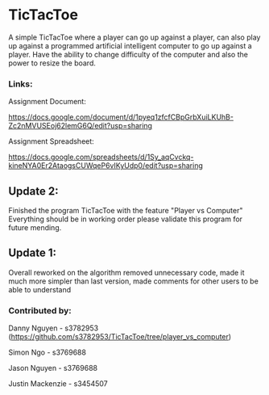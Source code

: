 # TicTacToe

A simple TicTacToe where a player can go up against a player, can also play up against a programmed artificial intelligent computer to go up against a player. Have the ability to change difficulty of the computer and also the power to resize the board.

### Links: 

Assignment Document:

https://docs.google.com/document/d/1pyeq1zfcfCBpGrbXuiLKUhB-Zc2nMVUSEoj62lemG6Q/edit?usp=sharing

Assignment Spreadsheet:

https://docs.google.com/spreadsheets/d/1Sy_aqCvckq-kineNYA0Er2AtaogsCUWqeP6vIKyUdp0/edit?usp=sharing

## Update 2:

Finished the program TicTacToe with the feature "Player vs Computer" Everything should be in working order please validate this program for future mending.

## Update 1:

Overall reworked on the algorithm removed unnecessary code, made it much more simpler than last version, made comments for other users to be able to understand

### Contributed by:

Danny Nguyen - s3782953 (https://github.com/s3782953/TicTacToe/tree/player_vs_computer)

Simon Ngo - s3769688

Jason Nguyen - s3769688

Justin Mackenzie - s3454507
